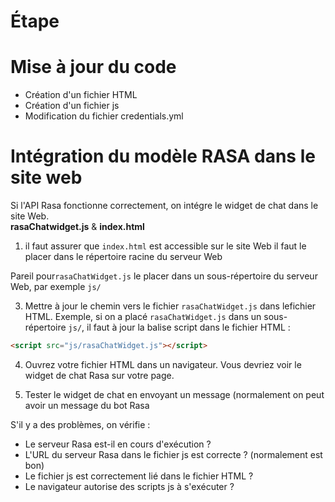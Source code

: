 # Étape

# Mise à jour du code

- Création d'un fichier HTML
- Création d'un fichier js
- Modification du fichier credentials.yml

# Intégration du modèle RASA dans le site web

Si l'API Rasa fonctionne correctement, on intégre le widget de chat dans le site Web.  
**rasaChatwidget.js** & **index.html** 

1. il faut assurer que `index.html` est accessible sur le site Web 
il faut le placer dans le répertoire racine du serveur Web

Pareil pour`rasaChatWidget.js` le placer dans un sous-répertoire du serveur Web, par exemple `js/`

3. Mettre à jour le chemin vers le fichier `rasaChatWidget.js` dans lefichier HTML. 
Exemple, si on a placé `rasaChatWidget.js` dans un sous-répertoire `js/`, il faut à jour la balise script dans le fichier HTML :

```html
<script src="js/rasaChatWidget.js"></script>
```

4. Ouvrez votre fichier HTML dans un navigateur. Vous devriez voir le widget de chat Rasa sur votre page.

5. Tester le widget de chat en envoyant un message (normalement on peut avoir un message du bot Rasa

S'il y a des problèmes, on vérifie :

- Le serveur Rasa est-il en cours d'exécution ?
- L'URL du serveur Rasa dans le fichier js est correcte ? (normalement est bon)
- Le fichier js est correctement lié dans le fichier HTML ?
- Le navigateur autorise des scripts js à s'exécuter ?
